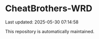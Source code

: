 # CheatBrothers-WRD

Last updated: 2025-05-30 07:14:58

This repository is automatically maintained.
